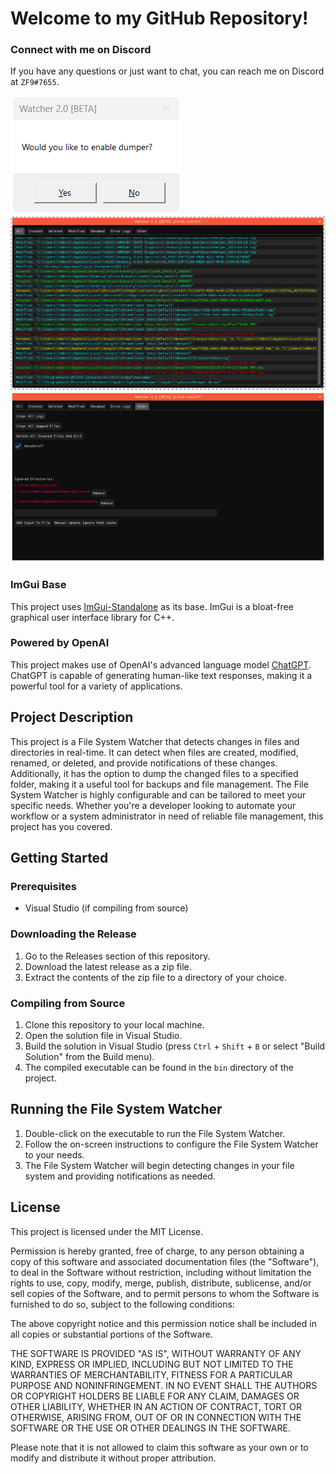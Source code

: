 # Welcome to my GitHub Repository!

### Connect with me on Discord
If you have any questions or just want to chat, you can reach me on Discord at `ZF9#7655`.

![Screenshot](./Images/EnableDump.png)
![Screenshot](./Images/AllDump.png)
![Screenshot](./Images/Other.png)

### ImGui Base
This project uses [ImGui-Standalone](https://github.com/adamhlt/ImGui-Standalone) as its base. ImGui is a bloat-free graphical user interface library for C++.

### Powered by OpenAI
This project makes use of OpenAI's advanced language model [ChatGPT](https://chat.openai.com). ChatGPT is capable of generating human-like text responses, making it a powerful tool for a variety of applications.

## Project Description
This project is a File System Watcher that detects changes in files and directories in real-time. It can detect when files are created, modified, renamed, or deleted, and provide notifications of these changes. Additionally, it has the option to dump the changed files to a specified folder, making it a useful tool for backups and file management. The File System Watcher is highly configurable and can be tailored to meet your specific needs. Whether you're a developer looking to automate your workflow or a system administrator in need of reliable file management, this project has you covered.

## Getting Started

### Prerequisites
- Visual Studio (if compiling from source)

### Downloading the Release
1. Go to the Releases section of this repository.
2. Download the latest release as a zip file.
3. Extract the contents of the zip file to a directory of your choice.

### Compiling from Source
1. Clone this repository to your local machine.
2. Open the solution file in Visual Studio.
3. Build the solution in Visual Studio (press `Ctrl` + `Shift` + `B` or select "Build Solution" from the Build menu).
4. The compiled executable can be found in the `bin` directory of the project.

## Running the File System Watcher
1. Double-click on the executable to run the File System Watcher.
2. Follow the on-screen instructions to configure the File System Watcher to your needs.
3. The File System Watcher will begin detecting changes in your file system and providing notifications as needed.


## License
This project is licensed under the MIT License.

Permission is hereby granted, free of charge, to any person obtaining a copy of this software and associated documentation files (the "Software"), to deal in the Software without restriction, including without limitation the rights to use, copy, modify, merge, publish, distribute, sublicense, and/or sell copies of the Software, and to permit persons to whom the Software is furnished to do so, subject to the following conditions:

The above copyright notice and this permission notice shall be included in all copies or substantial portions of the Software.

THE SOFTWARE IS PROVIDED "AS IS", WITHOUT WARRANTY OF ANY KIND, EXPRESS OR IMPLIED, INCLUDING BUT NOT LIMITED TO THE WARRANTIES OF MERCHANTABILITY, FITNESS FOR A PARTICULAR PURPOSE AND NONINFRINGEMENT. IN NO EVENT SHALL THE AUTHORS OR COPYRIGHT HOLDERS BE LIABLE FOR ANY CLAIM, DAMAGES OR OTHER LIABILITY, WHETHER IN AN ACTION OF CONTRACT, TORT OR OTHERWISE, ARISING FROM, OUT OF OR IN CONNECTION WITH THE SOFTWARE OR THE USE OR OTHER DEALINGS IN THE SOFTWARE.

Please note that it is not allowed to claim this software as your own or to modify and distribute it without proper attribution.

